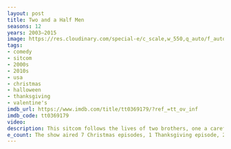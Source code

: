 ```yaml
---
layout: post
title: Two and a Half Men
seasons: 12
years: 2003–2015
image: https://res.cloudinary.com/special-e/c_scale,w_550,q_auto/f_auto/Series%20posters/Two_and_a_Half_Men.png
tags: 
- comedy
- sitcom
- 2000s
- 2010s
- usa
- christmas
- halloween
- thanksgiving
- valentine's
imdb_url: https://www.imdb.com/title/tt0369179/?ref_=tt_ov_inf
imdb_code: tt0369179
video: 
description: This sitcom follows the lives of two brothers, one a carefree bachelor and the other a divorced father, as they raise the latter's son together.
e_count: The show aired 7 Christmas episodes, 1 Thanksgiving episode, 2 Halloween episodes, and 3 Valentine's Day episodes.
---
```

